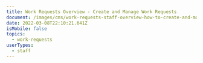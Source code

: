 ```yaml
---
title: Work Requests Overview - Create and Manage Work Requests
document: /images/cms/work-requests-staff-overview-how-to-create-and-manage-3.8.22.pdf
date: 2022-03-08T22:10:21.641Z
isMobile: false
topics:
  - work-requests
userTypes:
  - staff
---
```

